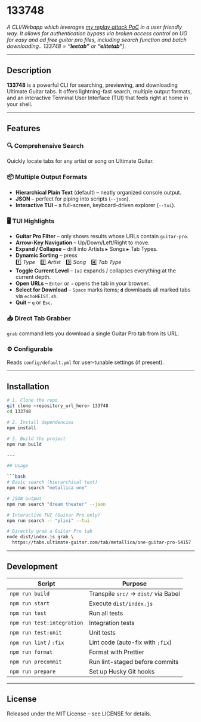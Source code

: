 # 133748

*A CLI/Webapp which leverages [my replay attack PoC]() in a user friendly way. It allows for authentication bypass via broken access control on UG for easy and ad free guitar pro files, including search function and batch downloading.. 133748 =  **“leetab”** or **“elitetab”**).*

---

## Description

**133748** is a powerful CLI for searching, previewing, and downloading Ultimate Guitar tabs. It offers lightning-fast search, multiple output formats, and an interactive Terminal User Interface (TUI) that feels right at home in your shell.

---

## Features

### 🔍 Comprehensive Search  
Quickly locate tabs for any artist or song on Ultimate Guitar.

### 📦 Multiple Output Formats
- **Hierarchical Plain Text** (default) – neatly organized console output.  
- **JSON** – perfect for piping into scripts (`--json`).  
- **Interactive TUI** – a full-screen, keyboard-driven explorer (`--tui`).

### 🖥️ TUI Highlights
- **Guitar Pro Filter** – only shows results whose URLs contain `guitar-pro`.  
- **Arrow-Key Navigation** – Up/Down/Left/Right to move.  
- **Expand / Collapse** – drill into Artists ▸ Songs ▸ Tab Types.  
- **Dynamic Sorting** – press  
  1️⃣ *Type* 2️⃣ *Artist* 3️⃣ *Song* 4️⃣ *Tab Type*  
- **Toggle Current Level** – `[a]` expands / collapses everything at the current depth.  
- **Open URLs** – `Enter` or `→` opens the tab in your browser.  
- **Select for Download** – `Space` marks items; **`d`** downloads all marked tabs via `echoHEIST.sh`.  
- **Quit** – `q` or `Esc`.

### 📥 Direct Tab Grabber
`grab` command lets you download a single Guitar Pro tab from its URL.

### ⚙️ Configurable
Reads `config/default.yml` for user-tunable settings (if present).

---

## Installation

```bash
# 1. Clone the repo
git clone <repository_url_here> 133748
cd 133748

# 2. Install dependencies
npm install

# 3. Build the project
npm run build

---

## Usage

```bash
# Basic search (hierarchical text)
npm run search "metallica one"

# JSON output
npm run search "dream theater" --json

# Interactive TUI (Guitar Pro only)
npm run search -- "plini" --tui

# Directly grab a Guitar Pro tab
node dist/index.js grab \
  https://tabs.ultimate-guitar.com/tab/metallica/one-guitar-pro-54157
```

---

## Development


| Script                     | Purpose                              |
| -------------------------- | ------------------------------------ |
| `npm run build`            | Transpile `src/` → `dist/` via Babel |
| `npm run start`            | Execute `dist/index.js`              |
| `npm run test`             | Run all tests                        |
| `npm run test:integration` | Integration tests                    |
| `npm run test:unit`        | Unit tests                           |
| `npm run lint` / `:fix`    | Lint code (auto-fix with `:fix`)     |
| `npm run format`           | Format with Prettier                 |
| `npm run precommit`        | Run lint-staged before commits       |
| `npm run prepare`          | Set up Husky Git hooks               |

---

## License

Released under the MIT License – see LICENSE for details.
